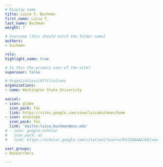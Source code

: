 ```yaml
---
# Display name
title: Luisa T. Buchman
first_name: Luisa T. 
last_name: Buchman
weight: 7

# Username (this should match the folder name)
authors:
- buchman

role: 
highlight_name: true

# Is this the primary user of the site?
superuser: false

# Organizations/Affiliations
organizations:
- name: Washington State University
  
social:
- icon: globe
  icon_pack: fas
  link: https://sites.google.com/view/luisabuchman/home
- icon: envelope
  icon_pack: fas
  link: 'mailto:luisa.buchman@wsu.edu'
# - icon: google-scholar
#   icon_pack: ai
#   link: https://scholar.google.com/citations?user=a7k5tZ8AAAAJ&hl=en

user_groups:
- Researchers

---
```

